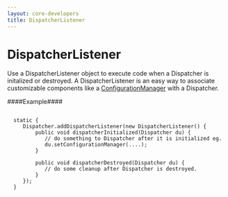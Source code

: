 ```yaml
---
layout: core-developers
title: DispatcherListener
---
```


# DispatcherListener

Use a DispatcherListener object to execute code when a Dispatcher is initalized or destroyed\. A DispatcherListener is an easy way to associate customizable components like a [ConfigurationManager](configuration-provider-and-configuration.html) with a Dispatcher\.

####Example####



~~~~~~~

  static {
     Dispatcher.addDispatcherListener(new DispatcherListener() {
         public void dispatcherInitialized(Dispatcher du) {
            // do something to Dispatcher after it is initialized eg.
            du.setConfigurationManager(....);
         }

         public void dispatcherDestroyed(Dispatcher du) {
            // do some cleanup after Dispatcher is destroyed.
         }
     });
  }

~~~~~~~
